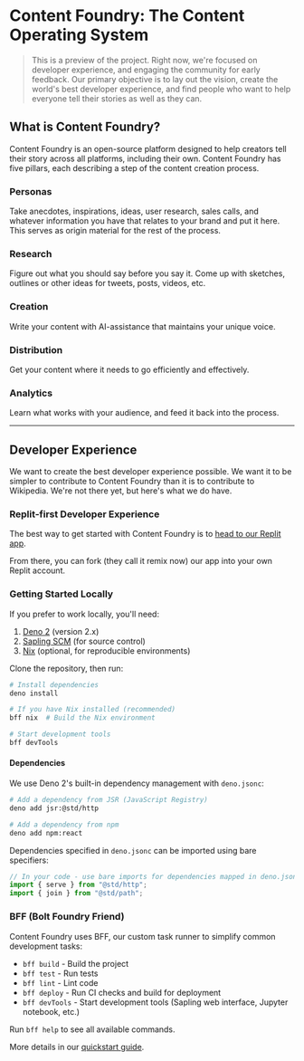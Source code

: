 # Content Foundry: The Content Operating System

> This is a preview of the project. Right now, we're focused on developer
> experience, and engaging the community for early feedback. Our primary
> objective is to lay out the vision, create the world's best developer
> experience, and find people who want to help everyone tell their stories as
> well as they can.

## What is Content Foundry?

Content Foundry is an open-source platform designed to help creators tell their
story across all platforms, including their own. Content Foundry has five
pillars, each describing a step of the content creation process.

### Personas

Take anecdotes, inspirations, ideas, user research, sales calls, and whatever
information you have that relates to your brand and put it here. This serves as
origin material for the rest of the process.

### Research

Figure out what you should say before you say it. Come up with sketches,
outlines or other ideas for tweets, posts, videos, etc.

### Creation

Write your content with AI-assistance that maintains your unique voice.

### Distribution

Get your content where it needs to go efficiently and effectively.

### Analytics

Learn what works with your audience, and feed it back into the process.

---

## Developer Experience

We want to create the best developer experience possible. We want it to be
simpler to contribute to Content Foundry than it is to contribute to Wikipedia.
We're not there yet, but here's what we do have.

### Replit-first Developer Experience

The best way to get started with Content Foundry is to
[head to our Replit app](https://replit.com/t/bolt-foundry/repls/Content-Foundry/view).

From there, you can fork (they call it remix now) our app into your own Replit
account.

### Getting Started Locally

If you prefer to work locally, you'll need:

1. [Deno 2](https://deno.com/) (version 2.x)
2. [Sapling SCM](https://sapling-scm.com/) (for source control)
3. [Nix](https://nixos.org/) (optional, for reproducible environments)

Clone the repository, then run:

```bash
# Install dependencies
deno install

# If you have Nix installed (recommended)
bff nix  # Build the Nix environment

# Start development tools
bff devTools
```

#### Dependencies

We use Deno 2's built-in dependency management with `deno.jsonc`:

```bash
# Add a dependency from JSR (JavaScript Registry)
deno add jsr:@std/http

# Add a dependency from npm
deno add npm:react
```

Dependencies specified in `deno.jsonc` can be imported using bare specifiers:

```typescript
// In your code - use bare imports for dependencies mapped in deno.jsonc
import { serve } from "@std/http";
import { join } from "@std/path";
```

### BFF (Bolt Foundry Friend)

Content Foundry uses BFF, our custom task runner to simplify common development
tasks:

- `bff build` - Build the project
- `bff test` - Run tests
- `bff lint` - Lint code
- `bff deploy` - Run CI checks and build for deployment
- `bff devTools` - Start development tools (Sapling web interface, Jupyter
  notebook, etc.)

Run `bff help` to see all available commands.

More details in our [quickstart guide](/content/documentation/quickstart.md).
